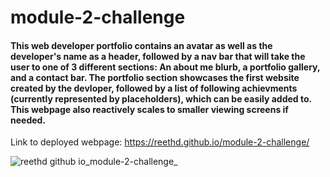 # module-2-challenge

#### This web developer portfolio contains an avatar as well as the developer's name as a header, followed by a nav bar that will take the user to one of 3 different sections: An about me blurb, a portfolio gallery, and a contact bar. The portfolio section showcases the first website created by the devloper, followed by a list of following achievments (currently represented by placeholders), which can be easily added to. This webpage also reactively scales to smaller viewing screens if needed.

Link to deployed webpage: https://reethd.github.io/module-2-challenge/

![reethd github io_module-2-challenge_](https://user-images.githubusercontent.com/115037176/199346218-1eaeceda-2cd8-4b04-9c09-0a52bbe986e0.png)

